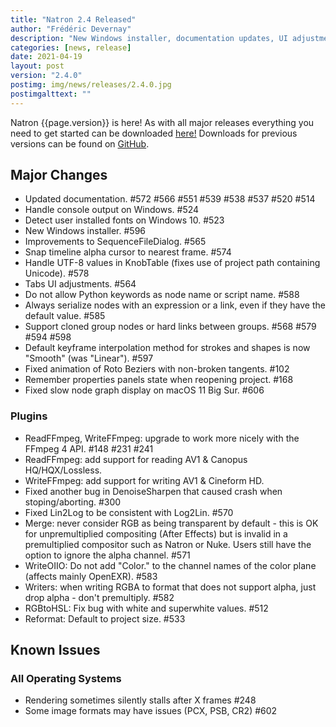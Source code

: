 ```yaml
---
title: "Natron 2.4 Released"
author: "Frédéric Devernay"
description: "New Windows installer, documentation updates, UI adjustments, bug fixes!"
categories: [news, release]
date: 2021-04-19
layout: post
version: "2.4.0"
postimg: img/news/releases/2.4.0.jpg
postimgalttext: ""
---
```


Natron {{page.version}} is here! As with all major releases everything you need to get started can be downloaded [here!](../../#download) Downloads for previous versions can be found on [GitHub](https://github.com/NatronGitHub/Natron/releases).

## Major Changes

- Updated documentation. #572 #566 #551 #539 #538 #537 #520 #514
- Handle console output on Windows. #524
- Detect user installed fonts on Windows 10. #523
- New Windows installer. #596
- Improvements to SequenceFileDialog. #565
- Snap timeline alpha cursor to nearest frame. #574
- Handle UTF-8 values in KnobTable (fixes use of project path containing Unicode). #578
- Tabs UI adjustments. #564
- Do not allow Python keywords as node name or script name. #588
- Always serialize nodes with an expression or a link, even if they have the default value. #585
- Support cloned group nodes or hard links between groups. #568 #579 #594 #598
- Default keyframe interpolation method for strokes and shapes is now "Smooth" (was "Linear"). #597
- Fixed animation of Roto Beziers with non-broken tangents. #102
- Remember properties panels state when reopening project. #168
- Fixed slow node graph display on macOS 11 Big Sur. #606


### Plugins

- ReadFFmpeg, WriteFFmpeg: upgrade to work more nicely with the FFmpeg 4 API. #148 #231 #241
- ReadFFmpeg: add support for reading AV1 & Canopus HQ/HQX/Lossless.
- WriteFFmpeg: add support for writing AV1 & Cineform HD.
- Fixed another bug in DenoiseSharpen that caused crash when stoping/aborting. #300
- Fixed Lin2Log to be consistent with Log2Lin. #570
- Merge: never consider RGB as being transparent by default - this is OK for unpremultiplied compositing (After Effects) but is invalid in a premultiplied compositor such as Natron or Nuke. Users still have the option to ignore the alpha channel. #571
- WriteOIIO: Do not add "Color." to the channel names of the color plane (affects mainly OpenEXR). #583
- Writers: when writing RGBA to format that does not support alpha, just drop alpha - don't premultiply. #582
- RGBtoHSL: Fix bug with white and superwhite values. #512
- Reformat: Default to project size. #533

## Known Issues

### All Operating Systems

- Rendering sometimes silently stalls after X frames #248
- Some image formats may have issues (PCX, PSB, CR2) #602
